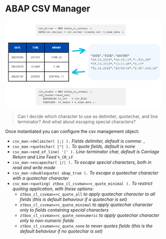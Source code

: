 # ABAP CSV Manager

![Example](CSV_Example.png)

> Can I decide which character to use as delimiter, quotechar, and line terminator? And what about escaping special characters?

Once instantiated you can configure the csv management object:
- `csv_man->delimiter( |;| ).`  *Fields delimiter, default is comma:* `,`
- `csv_man->quotechar( |"| ).`  *To quote fields, default is none*
- `csv_man->end_of_line( '|' ).` *Line-terminator char, default is Carriage Return and Line Feed* `%_CR_LF`
- `csv_man->escapechar( |/| ).` *To escape special characters, both in read and write mode*
- `csv_man->doublequote( abap_true ).` *To escape a quotechar character with a quotechar character*
- `csv_man->quoting( ztbox_cl_csvman=>c_quote_minimal ).` *To restrict quoting application, with these options:*
  - `ztbox_cl_csvman=>c_quote_all` *to apply quotechar character to all fields (this is default behaviour if a quotechar is set)*
  - `ztbox_cl_csvman=>c_quote_minimal` *to apply quotechar character only to fields containing special characters*
  - `ztbox_cl_csvman=>c_quote_nonnumeric` *to apply quotechar character only to non-numeric fields*
  - `ztbox_cl_csvman=>c_quote_none` *to never quotes fields (this is the default behaviour if no quotechar is set)*
